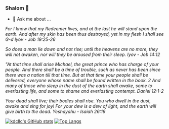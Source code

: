 ### Shalom 👋

- 💬 Ask me about ...

*For I know that my Redeemer lives,
    and at the last he will stand upon the earth.
And after my skin has been thus destroyed,
    yet in my flesh I shall see G-d Iyov - Job 19:25-26*

*So does a man lie down and not rise; until the heavens are no more, they will not awaken, nor will they be aroused from their sleep. Iyov - Job 14:12*

*"At that time shall arise Michael, the great prince who has charge of your people. And there shall be a time of trouble, such as never has been since there was a nation till that time. But at that time your people shall be delivered, everyone whose name shall be found written in the book. 2 And many of those who sleep in the dust of the earth shall awake, some to everlasting life, and some to shame and everlasting contempt. Daniel 12:1-2*


*Your dead shall live; their bodies shall rise.
    You who dwell in the dust, awake and sing for joy!
For your dew is a dew of light,
    and the earth will give birth to the dead. Yeshayahu - Isaiah 26:19*

[![kdcllc's GitHub stats](https://github-readme-stats.vercel.app/api?username=kdcllc&show_icons=true&theme=dark&count_private=true)](https://github.com/anuraghazra/github-readme-stats)
[![Top Langs](https://github-readme-stats.vercel.app/api/top-langs/?username=kdcllc&layout=compact&theme=dark)](https://github.com/anuraghazra/github-readme-stats)
<!--
**kdcllc/kdcllc** is a ✨ _special_ ✨ repository because its `README.md` (this file) appears on your GitHub profile.

Here are some ideas to get you started:

- 🔭 I’m currently working on ...
- 🌱 I’m currently learning ...
- 👯 I’m looking to collaborate on ...
- 🤔 I’m looking for help with ...
- 💬 Ask me about ...
- 📫 How to reach me: ...
- ⚡ Fun fact: ...
-->
